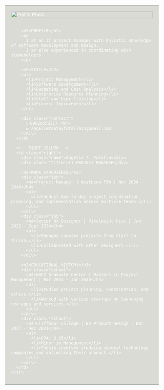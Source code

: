  <!DOCTYPE html>
<html lang="en">
<head>
  <meta charset="UTF-8">
  <meta name="viewport" content="width=device-width, initial-scale=1.0">
  <title>Resume - Angelie T. Fatalla</title>
  <style>
    body {
      margin: 0;
      font-family: Arial, sans-serif;
    }
    table {
      width: 100%;
      height: 100vh;
      border-collapse: collapse;
    }
    td {
      vertical-align: top;
      padding: 20px;
    }
    /* LEFT PANEL */
    .left {
      width: 35%;
      background-color: #d9dbd4; /* sage gray */
      color: white;
    }
    .left img {
      width: 100%;
      margin-bottom: 20px;
    }
    .left h2 {
      font-size: 16px;
      background: black;
      color: white;
      padding: 5px;
      margin: 20px 0 10px;
    }
    .left p, .left li {
      font-size: 14px;
      line-height: 1.5;
      color: white;
    }
    .left ul {
      padding-left: 15px;
      margin: 0;
    }
    .contact {
      margin-top: 40px;
      font-size: 14px;
      color: white;
    }
    /* RIGHT PANEL */
    .right {
      width: 65%;
      background: white; /* pure white */
      color: black;
    }
    .name {
      font-size: 28px;
      font-weight: bold;
      color: darkgreen;
    }
    .title {
      font-size: 18px;
      margin-bottom: 20px;
      color: #555;
    }
    h3 {
      background: black;
      color: white;
      padding: 5px;
      font-size: 16px;
      margin: 20px 0 10px;
    }
    .job, .school {
      margin-bottom: 15px;
    }
    .job h4, .school h4 {
      margin: 5px 0;
      font-size: 14px;
      color: black;
    }
    .job ul, .school ul {
      margin: 5px 0 0;
      padding-left: 15px;
    }
  </style>
</head>
<body>
  <table>
    <tr>
      <!-- LEFT COLUMN -->
      <td class="left">
        <img src="your-photo.jpg" alt="Profile Photo">

        <h2>PROFILE</h2>
        <p>
          I am an IT project manager with holistic knowledge of software development and design. 
          I am also experienced in coordinating with stakeholders.
        </p>

        <h2>SKILLS</h2>
        <ul>
          <li>Project Management</li>
          <li>Software Development</li>
          <li>Budgeting and Cost Analysis</li>
          <li>Enterprise Resource Planning</li>
          <li>Staff and User Training</li>
          <li>Process Improvement</li>
        </ul>

        <div class="contact">
          📞 09620558317 <br>
          ✉️ angelietantayfatalla15@gmail.com
        </div>
      </td>

      <!-- RIGHT COLUMN -->
      <td class="right">
        <div class="name">Angelie T. Fatalla</div>
        <div class="title">IT PROJECT MANAGER</div>

        <h3>WORK EXPERIENCE</h3>
        <div class="job">
          <h4>Project Manager | Westheon FGW | Nov 2034 - 2040</h4>
          <ul>
            <li>Conduct day-to-day project coordination, planning, and implementation across multiple teams.</li>
          </ul>
        </div>
        <div class="job">
          <h4>Senior UX Designer | Pixelpoint Hive | Jan 2032 - Sept 2034</h4>
          <ul>
            <li>Managed complex projects from start to finish.</li>
            <li>Collaborated with other designers.</li>
          </ul>
        </div>

        <h3>EDUCATIONAL HISTORY</h3>
        <div class="school">
          <h4>HGFZ Graduate Center | Masters in Project Management | Mar 2031 - Jan 2033</h4>
          <ul>
            <li>Studied project planning, coordination, and ethics.</li>
            <li>Worked with various startups on launching new apps and services.</li>
          </ul>
        </div>
        <div class="school">
          <h4>Cliffmoor College | BA Product Design | Dec 2027 - Dec 2031</h4>
          <ul>
            <li>GPA: 3.26</li>
            <li>Minor in Management</li>
            <li>Thesis involved studying several technology companies and optimizing their product.</li>
          </ul>
        </div>
      </td>
    </tr>
  </table>
</body>
</html>
Write to Angie Fatalla
